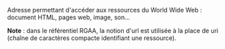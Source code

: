 Adresse permettant d'accéder aux ressources du <span lang="en">World Wide Web</span> : document HTML, pages web, image, son...

**Note** : dans le référentiel RGAA, la notion d'url est utilisée à la place de uri (chaîne de caractères compacte identifiant une ressource).
